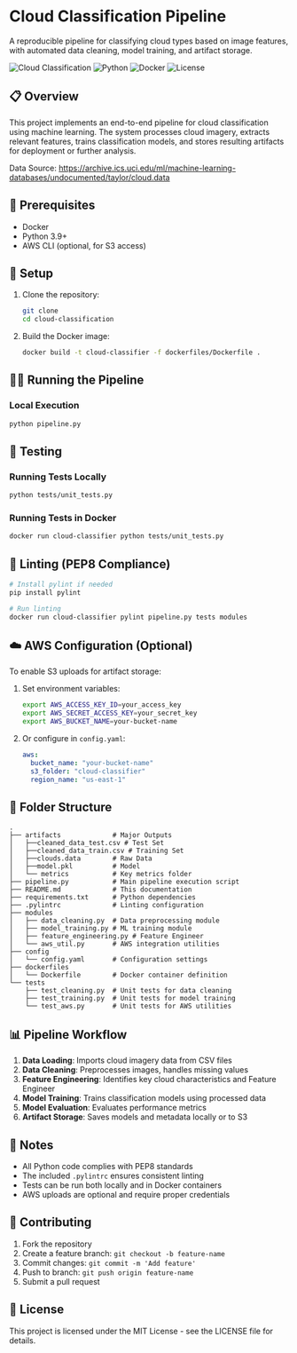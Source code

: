 # Cloud Classification Pipeline

A reproducible pipeline for classifying cloud types based on image features, with automated data cleaning, model training, and artifact storage.

![Cloud Classification](https://img.shields.io/badge/Machine%20Learning-Cloud%20Classification-blue)
![Python](https://img.shields.io/badge/Python-3.9%2B-brightgreen)
![Docker](https://img.shields.io/badge/Docker-Compatible-blue)
![License](https://img.shields.io/badge/License-MIT-green)

## 📋 Overview

This project implements an end-to-end pipeline for cloud classification using machine learning. The system processes cloud imagery, extracts relevant features, trains classification models, and stores resulting artifacts for deployment or further analysis.

Data Source: https://archive.ics.uci.edu/ml/machine-learning-databases/undocumented/taylor/cloud.data

## 🔧 Prerequisites

- Docker
- Python 3.9+
- AWS CLI (optional, for S3 access)

## 🚀 Setup

1. Clone the repository:
   ```bash
   git clone
   cd cloud-classification
   ```

2. Build the Docker image:
   ```bash
   docker build -t cloud-classifier -f dockerfiles/Dockerfile .
   ```

## 🏃‍♂️ Running the Pipeline

### Local Execution
```bash
python pipeline.py
```

## 🧪 Testing

### Running Tests Locally
```bash
python tests/unit_tests.py
```

### Running Tests in Docker
```bash
docker run cloud-classifier python tests/unit_tests.py
```

## 📏 Linting (PEP8 Compliance)

```bash
# Install pylint if needed
pip install pylint

# Run linting
docker run cloud-classifier pylint pipeline.py tests modules
```

## ☁️ AWS Configuration (Optional)

To enable S3 uploads for artifact storage:

1. Set environment variables:
   ```bash
   export AWS_ACCESS_KEY_ID=your_access_key
   export AWS_SECRET_ACCESS_KEY=your_secret_key
   export AWS_BUCKET_NAME=your-bucket-name
   ```

2. Or configure in `config.yaml`:
   ```yaml
   aws:
     bucket_name: "your-bucket-name"
     s3_folder: "cloud-classifier"
     region_name: "us-east-1"
   ```

## 📁 Folder Structure

```
.
├── artifacts             # Major Outputs
│   ├──cleaned_data_test.csv # Test Set
│   ├──cleaned_data_train.csv # Training Set
│   ├──clouds.data        # Raw Data
│   ├──model.pkl          # Model
│   └── metrics           # Key metrics folder
├── pipeline.py           # Main pipeline execution script
├── README.md             # This documentation
├── requirements.txt      # Python dependencies
├── .pylintrc             # Linting configuration
├── modules
│   ├── data_cleaning.py  # Data preprocessing module
│   ├── model_training.py # ML training module
│   ├── feature_engineering.py # Feature Engineer
│   └── aws_util.py       # AWS integration utilities
├── config
│   └── config.yaml       # Configuration settings
├── dockerfiles
│   └── Dockerfile        # Docker container definition
└── tests
    ├── test_cleaning.py  # Unit tests for data cleaning
    ├── test_training.py  # Unit tests for model training
    └── test_aws.py       # Unit tests for AWS utilities
```

## 📊 Pipeline Workflow

1. **Data Loading**: Imports cloud imagery data from CSV files
2. **Data Cleaning**: Preprocesses images, handles missing values
3. **Feature Engineering**: Identifies key cloud characteristics and Feature Engineer
4. **Model Training**: Trains classification models using processed data
5. **Model Evaluation**: Evaluates performance metrics
6. **Artifact Storage**: Saves models and metadata locally or to S3

## 📝 Notes

* All Python code complies with PEP8 standards
* The included `.pylintrc` ensures consistent linting
* Tests can be run both locally and in Docker containers
* AWS uploads are optional and require proper credentials

## 🤝 Contributing

1. Fork the repository
2. Create a feature branch: `git checkout -b feature-name`
3. Commit changes: `git commit -m 'Add feature'`
4. Push to branch: `git push origin feature-name`
5. Submit a pull request

## 📄 License

This project is licensed under the MIT License - see the LICENSE file for details.
